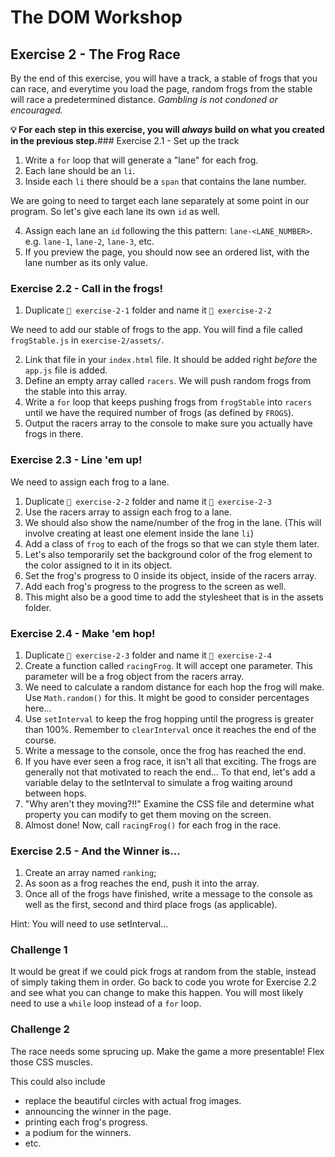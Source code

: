 # The DOM Workshop

## Exercise 2 - The Frog Race

By the end of this exercise, you will have a track, a stable of frogs that you can race, and everytime you load the page, random frogs from the stable will race a predetermined distance. _Gambling is not condoned or encouraged._

**💡 For each step in this exercise, you will _always_ build on what you created in the previous step.**### Exercise 2.1 - Set up the track


1. Write a `for` loop that will generate a "lane" for each frog.
2. Each lane should be an `li`.
3. Inside each `li` there should be a `span` that contains the lane number.

We are going to need to target each lane separately at some point in our program. So let's give each lane its own `id` as well.

4. Assign each lane an `id` following the this pattern: `lane-<LANE_NUMBER>`. e.g. `lane-1`, `lane-2`, `lane-3`, etc.
5. If you preview the page, you should now see an ordered list, with the lane number as its only value.

### Exercise 2.2 - Call in the frogs!

1. Duplicate `📂 exercise-2-1` folder and name it `📂 exercise-2-2`

We need to add our stable of frogs to the app. You will find a file called `frogStable.js` in `exercise-2/assets/`.

2. Link that file in your `index.html` file. It should be added right _before_ the `app.js` file is added.
3. Define an empty array called `racers`. We will push random frogs from the stable into this array.
4. Write a `for` loop that keeps pushing frogs from `frogStable` into `racers` until we have the required number of frogs (as defined by `FROGS`).
5. Output the racers array to the console to make sure you actually have frogs in there.

### Exercise 2.3 - Line 'em up!

We need to assign each frog to a lane.

1. Duplicate `📂 exercise-2-2` folder and name it `📂 exercise-2-3`
2. Use the racers array to assign each frog to a lane.
3. We should also show the name/number of the frog in the lane. (This will involve creating at least one element inside the lane `li`)
4. Add a class of `frog` to each of the frogs so that we can style them later.
5. Let's also temporarily set the background color of the frog element to the color assigned to it in its object.
6. Set the frog's progress to 0 inside its object, inside of the racers array.
7. Add each frog's progress to the progress to the screen as well.
8. This might also be a good time to add the stylesheet that is in the assets folder.

### Exercise 2.4 - Make 'em hop!

1. Duplicate `📂 exercise-2-3` folder and name it `📂 exercise-2-4`
2. Create a function called `racingFrog`. It will accept one parameter. This parameter will be a frog object from the racers array.
3. We need to calculate a random distance for each hop the frog will make. Use `Math.random()` for this. It might be good to consider percentages here...
4. Use `setInterval` to keep the frog hopping until the progress is greater than 100%. Remember to `clearInterval` once it reaches the end of the course. 
5. Write a message to the console, once the frog has reached the end.
6. If you have ever seen a frog race, it isn't all that exciting. The frogs are generally not that motivated to reach the end... To that end, let's add a variable delay to the setInterval to simulate a frog waiting around between hops.
7. "Why aren't they moving?!!" Examine the CSS file and determine what property you can modify to get them moving on the screen.
8. Almost done! Now, call `racingFrog()` for each frog in the race. 

### Exercise 2.5 - And the Winner is...

1. Create an array named `ranking`;
2. As soon as a frog reaches the end, push it into the array.
3. Once all of the frogs have finished, write a message to the console as well as the first, second and third place frogs (as applicable).

Hint: You will need to use setInterval... 

### Challenge 1

It would be great if we could pick frogs at random from the stable, instead of simply taking them in order. Go back to code you wrote for Exercise 2.2 and see what you can change to make this happen. You will most likely need to use a `while` loop instead of a `for` loop.

### Challenge 2

The race needs some sprucing up. Make the game a more presentable! Flex those CSS muscles.

This could also include 

- replace the beautiful circles with actual frog images.
- announcing the winner in the page.
- printing each frog's progress.
- a podium for the winners.
- etc.